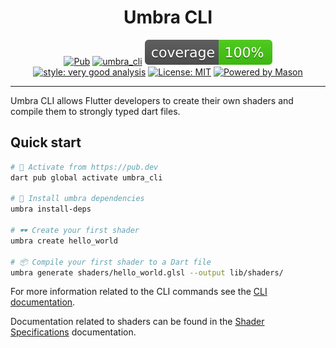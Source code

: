 <h1 align="center">
Umbra CLI
</h1>

<p align="center">
<a href="https://pub.dev/packages/umbra_cli"><img src="https://img.shields.io/pub/v/umbra_cli.svg" alt="Pub"></a>
<a href="https://github.com/wolfenrain/umbra/actions"><img src="https://github.com/wolfenrain/umbra/workflows/umbra_cli/badge.svg" alt="umbra_cli"></a>
<a href="https://github.com/wolfenrain/umbra/actions"><img src="https://raw.githubusercontent.com/wolfenrain/umbra/main/packages/umbra_cli/coverage_badge.svg" alt="coverage"></a>
<a href="https://pub.dev/packages/very_good_analysis"><img src="https://img.shields.io/badge/style-very_good_analysis-B22C89.svg" alt="style: very good analysis"></a>
<a href="https://opensource.org/licenses/MIT"><img src="https://img.shields.io/badge/license-MIT-purple.svg" alt="License: MIT"></a>
<a href="https://github.com/felangel/mason"><img src="https://img.shields.io/endpoint?url=https%3A%2F%2Ftinyurl.com%2Fmason-badge" alt="Powered by Mason"></a>
</p>

---

Umbra CLI allows Flutter developers to create their own shaders and compile them to strongly typed dart files.

## Quick start

```sh
# 🎯 Activate from https://pub.dev
dart pub global activate umbra_cli

# 🚀 Install umbra dependencies
umbra install-deps

# 🕶️ Create your first shader
umbra create hello_world

# 📦 Compile your first shader to a Dart file
umbra generate shaders/hello_world.glsl --output lib/shaders/
```

For more information related to the CLI commands see the [CLI documentation](https://github.com/wolfenrain/umbra/tree/main/docs/cli-commands.md).

Documentation related to shaders can be found in the [Shader Specifications](https://github.com/wolfenrain/umbra/tree/main/docs/shader-specifications) documentation.
